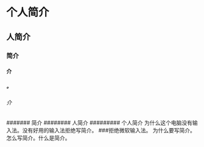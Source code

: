 # 个人简介
## 人简介
### 简介
#### 介
##### 。
###### 介
####### 简介
######## 人简介
######### 个人简介
为什么这个电脑没有输入法。没有好用的输入法拒绝写简介。
###拒绝微软输入法。
为什么要写简介。怎么写简介。什么是简介。


